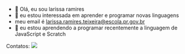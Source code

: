 - 👋 Olá, eu sou larissa ramires
- 👀 eu estou interessada em aprender e programar novas linguagens 
- meu email é larissa.ramires.teixeira@escola.pr.gov.br
- 🌱 eu estou aprendendo a programar recentemente a linguagem de JavaScript e Scratch

<!---
larissaleticia2/larissaleticia2 is a ✨ special ✨ repository because its `README.md` (this file) appears on your GitHub profile.
You can click the Preview link to take a look at your changes.
--->
Contatos:
<a href="https://instagram.com/_larissaramires_" target="_blank"><img src="https://img.shields.io/badge/-Instagram-%23E4405F?style=for-the-badge&logo=instagram&logoColor=white" target="_blank"></a>
